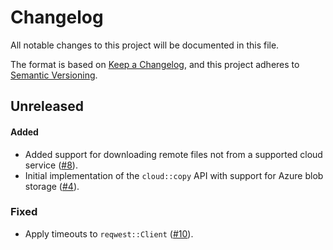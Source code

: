 # Changelog

All notable changes to this project will be documented in this file.

The format is based on [Keep a Changelog](https://keepachangelog.com/en/1.1.0/),
and this project adheres to [Semantic Versioning](https://semver.org/spec/v2.0.0.html).

## Unreleased

#### Added

* Added support for downloading remote files not from a supported cloud service ([#8](https://github.com/stjude-rust-labs/planetary/pull/8)).
* Initial implementation of the `cloud::copy` API with support for Azure blob
  storage ([#4](https://github.com/stjude-rust-labs/planetary/pull/4)).

### Fixed

* Apply timeouts to `reqwest::Client` ([#10](https://github.com/stjude-rust-labs/planetary/pull/10)).
